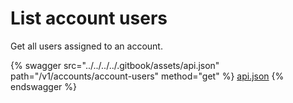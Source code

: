 # List account users

Get all users assigned to an account.

{% swagger src="../../../../.gitbook/assets/api.json" path="/v1/accounts/account-users" method="get" %}
[api.json](../../../../.gitbook/assets/api.json)
{% endswagger %}
